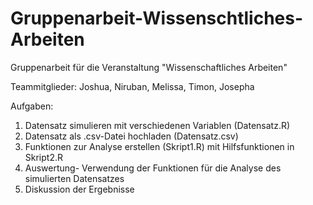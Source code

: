 # Gruppenarbeit-Wissenschtliches-Arbeiten
Gruppenarbeit für die Veranstaltung "Wissenschaftliches Arbeiten"


Teammitglieder:
Joshua,
Niruban,
Melissa,
Timon,
Josepha

Aufgaben:
1) Datensatz simulieren mit verschiedenen Variablen (Datensatz.R) 
2) Datensatz als .csv-Datei hochladen (Datensatz.csv)
3) Funktionen zur Analyse erstellen (Skript1.R) mit Hilfsfunktionen in Skript2.R
4) Auswertung- Verwendung der Funktionen für die Analyse des simulierten Datensatzes
5) Diskussion der Ergebnisse 



